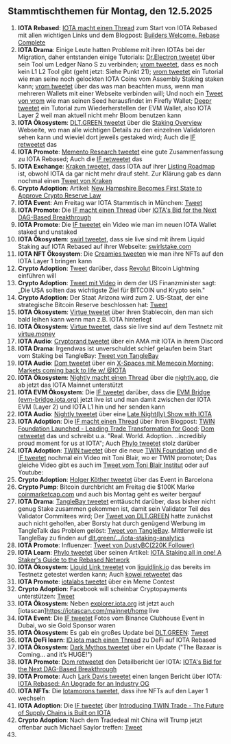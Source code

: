 ## Stammtischthemen für Montag, den 12.5.2025

1. **IOTA Rebased**: [IOTA macht einen Thread](https://x.com/iota/status/1919423813462196613) zum Start von IOTA Rebased mit allen wichtigen Links und dem Blogpost: [Builders Welcome. Rebase Complete](https://blog.iota.org/builders-welcome-rebase-complete/)
2. **IOTA Drama**: Einige Leute hatten Probleme mit ihren IOTAs bei der Migration, daher entstanden einige Tutorials: [Dr.Electron tweetet](https://x.com/Dr_Electron/status/1919416514874114532) über sein Tool um Ledger Nano S zu verbinden; [vrom tweetet](https://x.com/Vrom14286662/status/1919623233596252403), dass es noch kein L1 L2 Tool gibt (geht jetzt: Siehe Punkt 21); [vrom tweetet](https://x.com/Vrom14286662/status/1919728546936721548) ein Tutorial wie man seine noch gelockten IOTA Coins vom Assembly Staking staken kann; [vrom tweetet](https://x.com/Vrom14286662/status/1919828597285535763) über das was man beachten muss, wenn man mehreren Wallets mit einer Webseite verbinden will; Und noch ein [Tweet von vrom](https://x.com/Vrom14286662/status/1920129236846743659) wie man seinen Seed herausfindet im Firefly Wallet; [Deepr tweetet](https://x.com/DeeprFinance/status/1920114150207795363) ein Tutorial zum Wiederherstellen der EVM Wallet, also IOTA Layer 2 weil man aktuell nicht mehr Bloom benutzen kann
3. **IOTA Ökosystem**: [DLT.GREEN tweetet](https://x.com/dlt_green/status/1919824251302953281) über die [Staking Overview](https://dlt.green/en/services/iota-staking-overview) Webseite, wo man alle wichtigen Details zu den einzelnen Validatoren sehen kann und wieviel dort jeweils gestaked wird; Auch die [IF retweetet](https://x.com/iota/status/1919616431412433094) das
4. **IOTA Promote**: [Memento Research tweetet](https://x.com/mementoresearch/status/1919759985170636988) eine gute Zusammenfassung zu IOTA Rebased; Auch die [IF retweetet](https://x.com/iota/status/1919765349689368755) das
5. **IOTA Exchange**: [Kraken tweetet](https://x.com/krakensupport/status/1919656663423812037), dass IOTA auf ihrer [Listing Roadmap](https://www.kraken.com/listings#roadmap) ist, obwohl IOTA da gar nicht mehr drauf steht. Zur Klärung gab es dann nochmal einen [Tweet von Kraken](https://x.com/krakensupport/status/1919824445876654585)
6. **Crypto Adoption**: Artikel: [New Hampshire Becomes First State to Approve Crypto Reserve Law](https://www.coindesk.com/policy/2025/05/06/new-hampshire-becomes-first-state-to-approve-crypto-reserve-law)
7. **IOTA Event**: Am Freitag war IOTA Stammtisch in München: [Tweet](https://x.com/IotaMunchen/status/1917299158429659303)
8. **IOTA Promote**: Die [IF macht einen Thread](https://x.com/iota/status/1920468820939899265) über [IOTA's Bid for the Next DAG-Based Breakthrough](https://4pillars.io/en/articles/iota-s-bid-for-the-next-dag-based-breakthrough)
9. **IOTA Promote**: Die [IF tweetet](https://x.com/iota/status/1920056148994003203) ein Video wie man im neuen IOTA Wallet staked und unstaked
10. **IOTA Ökosystem**: [swirl tweetet](https://x.com/swirlstake/status/1920126225445462392), dass sie live sind mit ihrem Liquid Staking auf IOTA Rebased auf ihrer Webseite: [swirlstake.com](https://swirlstake.com/)
11. **IOTA NFT Ökosystem**: Die [Creamies tweeten](https://x.com/iotacreamies/status/1920132549356961951) wie man ihre NFTs auf den IOTA Layer 1 bringen kann
12. **Crypto Adoption**: [Tweet](https://x.com/Vivek4real_/status/1920116477195129039) darüber, dass [Revolut](https://x.com/RevolutApp) Bitcoin Lightning einführen will
13. **Crypto Adoption**: [Tweet mit Video](https://x.com/Vivek4real_/status/1920131649825632296) in dem der US Finanzminister sagt: „Die USA sollten das wichtigste Ziel für BITCOIN und Krypto sein."
14. **Crypto Adoption**: Der Staat Arizona wird zum 2. US-Staat, der eine strategische Bitcoin Reserve beschlossen hat: [Tweet](https://x.com/pete_rizzo_/status/1920271354240053679)
15. **IOTA Ökosystem**: [Virtue tweetet](https://x.com/Virtue_Money/status/1920159959603417595) über ihren Stablecoin, den man sich bald leihen kann wenn man z.B. IOTA hinterlegt
16. **IOTA Ökosystem**: [Virtue tweetet](https://x.com/Virtue_Money/status/1920487979836899399), dass sie live sind auf dem Testnetz mit [virtue.money](https://virtue.money/)
17. **IOTA Audio**: [Cryptorand tweetet](https://x.com/crypto_rand/status/1919743954750206170) über ein AMA mit IOTA in ihrem Discord
18. **IOTA Drama**: Irgendwas ist unverschuldet schief gelaufen beim Start vom Staking bei TangleBay: [Tweet von TangleBay](https://x.com/tanglebay/status/1920390676669235609)
19. **IOTA Audio**: [Dom tweetet](https://x.com/DomSchiener/status/1920459647867052089) über ein [X-Spaces mit Memecoin Morning: Markets coming back to life w/ @IOTA](https://x.com/i/spaces/1MnxnwrjBYeKO)
20. **IOTA Ökosystem**: [Nightly macht einen Thread](https://x.com/Nightly_app/status/1920461710294438372) über die [nightly.app](https://nightly.app/download), die ab jetzt das IOTA Mainnet unterstützt
21. **IOTA EVM Ökosystem**: Die [IF tweetet](https://x.com/iota/status/1920452721045283081) darüber, dass die [EVM Bridge (evm-bridge.iota.org)](https://evm-bridge.iota.org/) jetzt live ist und man damit zwischen der IOTA EVM (Layer 2) und IOTA L1 hin und her senden kann
22. **IOTA Audio**: [Nightly tweetet](https://x.com/Nightly_app/status/1920478798199296340) über eine [Late Night(ly) Show with IOTA](https://x.com/Nightly_app/status/1920478801433186663)
23. **IOTA Adoption**: Die [IF macht einen Thread](https://x.com/iota/status/1920501452092346570) über ihren Blogpost: [TWIN Foundation Launched - Leading Trade Transformation for Good](https://blog.iota.org/twin-foundation-launched/); [Dom retweetet](https://x.com/DomSchiener/status/1920515317178249510) das und schreibt u.a. "Real. World. Adoption. ..incredibly proud moment for us at IOTA"; Auch [Phylo tweetet](https://x.com/PhyloIota/status/1920791966872465477) stolz darüber
24. **IOTA Adoption**: [TWIN tweetet](https://x.com/TWINGlobalOrg/status/1920502870626931165) über die neue [TWIN Foundation](https://www.linkedin.com/company/twinfoundation/) und die [IF tweetet](https://x.com/iota/status/1920762216254521733) nochmal ein Video mit Toni Blair, wo er TWIN promotet; Das gleiche Video gibt es auch im [Tweet vom Toni Blair Institut](https://x.com/InstituteGC/status/1920773238042292598) oder auf Youtube: []()
25. **Crypto Adoption**: [Holger Köther tweetet](https://x.com/HolgerKoether/status/1920797337892401490) über das Event in Barcelona 
26. **Crypto Pump**: Bitcoin durchbricht am Freitag die $100K Marke [coinmarketcap.com](https://coinmarketcap.com/) und auch bis Montag geht es weiter bergauf
27. **IOTA Drama**: [TangleBay tweetet](https://x.com/tanglebay/status/1920769053230076036) enttäuscht darüber, dass bisher nicht genug Stake zusammen gekommen ist, damit sein Validator Teil des Validator Commitees wird; Der [Tweet von DLT.GREEN](https://x.com/dlt_green/status/1920439516034175264) hatte zunächst auch nicht geholfen, aber Borsty hat durch genügend Werbung im TangleTalk das Problem gelöst: [Tweet von TangleBay](https://x.com/tanglebay/status/1921095417703387235). Mittlerweile ist TangleBay zu finden auf [dlt.green/.../iota-staking-analytics](dlt.green/de/services/iota-staking-analytics)
28. **IOTA Promote**: Influenzer: [Tweet von DustyBC(220K Follower)](https://x.com/TheDustyBC/status/1920808400939528700)
29. **IOTA Learn**: [Phylo tweetet](https://x.com/PhyloIota/status/1920677050920358165) über seinen Artikel: [IOTA Staking all in one! A Staker's Guide to the Rebased Network](https://x.com/PhyloIota/status/1920677050920358165)
30. **IOTA Ökosystem**: [Liquid Link tweetet](https://x.com/Liquidlink_io/status/1920813848711622835) von [liquidlink.io](https://liquidlink.io/) das bereits im Testnetz getestet werden kann; Auch [kowei retweetet](https://x.com/kowei1995/status/1920815348762505718) das
31. **IOTA Promote**: [iotalabs tweetet](https://x.com/iotalabs_/status/1919749178999116168) über ein Meme Contest
32. **Crypto Adoption**: Facebook will scheinbar Cryptopayments unterstützen: [Tweet](https://x.com/fiatarchive/status/1920806384318202125)
33. **IOTA Ökosystem**: Neben [explorer.iota.org](https://explorer.iota.org/) ist jetzt auch [iotascan]https://iotascan.com/mainnet/home live
34. **IOTA Event**: Die [IF tweetet](https://x.com/iota/status/1921143195817111988) Fotos vom Binance Clubhouse Event in Dubai, wo sie Gold Sponsor waren
35. **IOTA Ökosystem**: Es gab ein großes Update bei [DLT.GREEN](https://x.com/dlt_green/status/1921448093708345479): [Tweet](https://x.com/dlt_green/status/1921448093708345479)
36. **IOTA DeFi learn**: [ID.iota mach einen Thread](https://x.com/id_iota/status/1921606055613620442) zu DeFi auf IOTA Rebased
37. **IOTA Ökosystem**: [Dark Mythos tweetet](https://x.com/DarkMythosIOTA/status/1921841966544752762) über ein Update ("The Bazaar is Coming… and it’s HUGE!")
38. **IOTA Promote**: [Dom retweetet](https://x.com/DomSchiener/status/1921850899074310540) den Detailbericht üer IOTA: [IOTA's Bid for the Next DAG-Based Breakthrough](https://x.com/FourPillarsFP/status/1920403387453264267)
39. **IOTA Promote**: Auch [Lark Davis tweetet](https://x.com/TheCryptoLark/status/1921862452133642648) einen langen Bericht über IOTA: [IOTA Rebased: An Upgrade for an Industry OG](https://x.com/TheCryptoLark/status/1921862452133642648)
40. **IOTA NFTs**: Die [Iotamorons tweetet](https://x.com/iotamorons/status/1921856138745618816), dass ihre NFTs auf den Layer 1 wechseln
41. **IOTA Adoption**: Die [IF tweetet](https://x.com/iota/status/1921913256722981259) über [Introducing TWIN Trade - The Future of Supply Chains is Built on IOTA](https://blog.iota.org/introducing-twin-technology/)
42. **Crypto Adoption**: Nach dem Tradedeal mit China will Trump jetzt offenbar auch Michael Saylor treffen: [Tweet](https://x.com/cryptobeastreal/status/1921902359824781471)
43. 
 
